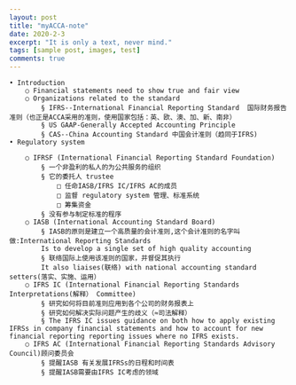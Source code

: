 ```yaml
---
layout: post
title: "myACCA-note"
date: 2020-2-3
excerpt: "It is only a text, never mind."
tags: [sample post, images, test]
comments: true
---
```


	• Introduction
		○ Financial statements need to show true and fair view
		○ Organizations related to the standard
			§ IFRS--International Financial Reporting Standard  国际财务报告准则（也正是ACCA采用的准则，使用国家包括：英、欧、澳、加、新、南非）
			§ US GAAP-Generally Accepted Accounting Principle 
			§ CAS--China Accounting Standard 中国会计准则（趋同于IFRS)
	• Regulatory system
	
		○ IFRSF (International Financial Reporting Standard Foundation)
			§ 一个非盈利的私人的为公共服务的组织 
			§ 它的委托人 trustee
				□ 任命IASB/IFRS IC/IFRS AC的成员
				□ 监督 regulatory system 管理、标准系统
				□ 筹集资金
			§ 没有参与制定标准的程序
		○ IASB (International Accounting Standard Board)
			§ IASB的原则是建立一个高质量的会计准则,这个会计准则的名字叫做:International Reporting Standards
			Is to develop a single set of high quality accounting
			§ 联络国际上使用该准则的国家，并督促其执行
			It also liaises(联络) with national accounting standard setters(落实、实施、运用）
		○ IFRS IC (International Financial Reporting Standards Interpretations(解释） Committee)
			§ 研究如何将目前准则应用到各个公司的财务报表上
			§ 研究如何解决实际问题产生的歧义（≈司法解释）
			§ The IFRS IC issues guidance on both how to apply existing IFRSs in company financial statements and how to account for new financial reporting reporting issues where no IFRS exists.
		○ IFRS AC (International Financial Reporting Standards Advisory Council)顾问委员会
			§ 提醒IASB 有关发展IFRSs的日程和时间表
			§ 提醒IASB需要由IFRS IC考虑的领域
				

